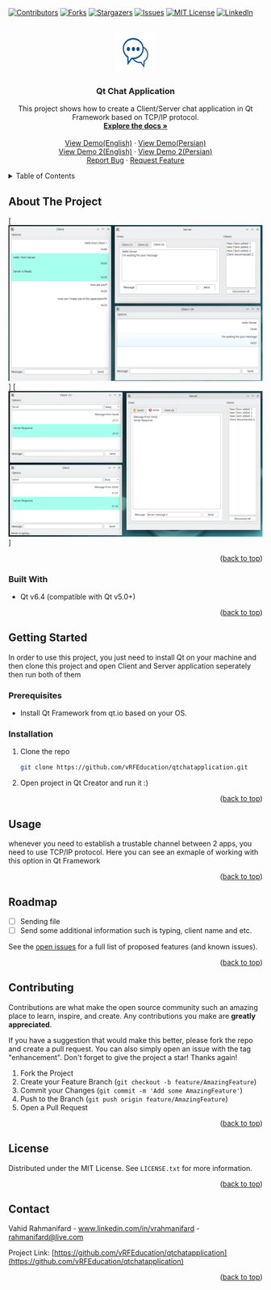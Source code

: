 <a name="readme-top"></a>

[![Contributors][contributors-shield]][contributors-url]
[![Forks][forks-shield]][forks-url]
[![Stargazers][stars-shield]][stars-url]
[![Issues][issues-shield]][issues-url]
[![MIT License][license-shield]][license-url]
[![LinkedIn][linkedin-shield]][linkedin-url]



<!-- PROJECT LOGO -->
<br />
<div align="center">
  <a href="https://github.com/vRFEducation/qtchatapplication">
    <img src="images/logo.png" alt="Logo" width="80" height="80">
  </a>

<h3 align="center">Qt Chat Application</h3>

  <p align="center">
    This project shows how to create a Client/Server chat application in Qt Framework based on TCP/IP protocol.
    <br />
    <a href="https://github.com/vRFEducation/qtchatapplication"><strong>Explore the docs »</strong></a>
    <br />
    <br />
    <a href="https://youtu.be/3D3NLLFp8kk">View Demo(English)</a>
    ·
    <a href="https://youtu.be/ShrOaILQaWM">View Demo(Persian)</a>
    <br>
    <a href="https://youtu.be/kpyGQIuZBQE">View Demo 2(English)</a>
    ·
    <a href="https://youtu.be/tTLhiws0vGA">View Demo 2(Persian)</a>
    <br>
    <a href="https://github.com/vRFEducation/qtchatapplication/issues">Report Bug</a>
    ·
    <a href="https://github.com/vRFEducation/qtchatapplication/issues">Request Feature</a>
  </p>
</div>



<!-- TABLE OF CONTENTS -->
<details>
  <summary>Table of Contents</summary>
  <ol>
    <li>
      <a href="#about-the-project">About The Project</a>
      <ul>
        <li><a href="#built-with">Built With</a></li>
      </ul>
    </li>
    <li>
      <a href="#getting-started">Getting Started</a>
      <ul>
        <li><a href="#prerequisites">Prerequisites</a></li>
        <li><a href="#installation">Installation</a></li>
      </ul>
    </li>
    <li><a href="#usage">Usage</a></li>
    <li><a href="#roadmap">Roadmap</a></li>
    <li><a href="#contributing">Contributing</a></li>
    <li><a href="#license">License</a></li>
    <li><a href="#contact">Contact</a></li>
    <li><a href="#acknowledgments">Acknowledgments</a></li>
  </ol>
</details>



<!-- ABOUT THE PROJECT -->
## About The Project

[![Product Name Screen Shot][product-screenshot]]
[![Product Name Screen Shot][product-screenshot2]]



<p align="right">(<a href="#readme-top">back to top</a>)</p>



### Built With

* Qt v6.4 (compatible with Qt v5.0+)

<p align="right">(<a href="#readme-top">back to top</a>)</p>



<!-- GETTING STARTED -->
## Getting Started

In order to use this project, you just need to install Qt on your machine and then clone this project and open Client and Server application seperately then run both of them

### Prerequisites
  - Install Qt Framework from qt.io based on your OS.


### Installation

1. Clone the repo
   ```sh
   git clone https://github.com/vRFEducation/qtchatapplication.git
   ```
2. Open project in Qt Creator and run it :)
<p align="right">(<a href="#readme-top">back to top</a>)</p>



<!-- USAGE EXAMPLES -->
## Usage

whenever you need to establish a trustable channel between 2 apps, you need to use TCP/IP protocol. 
Here you can see an exmaple of working with this option in Qt Framework


<p align="right">(<a href="#readme-top">back to top</a>)</p>



<!-- ROADMAP -->
## Roadmap

- [ ] Sending file
- [ ] Send some additional information such is typing, client name and etc.

See the [open issues](https://github.com/vRFEducation/qtchatapplication/issues) for a full list of proposed features (and known issues).

<p align="right">(<a href="#readme-top">back to top</a>)</p>



<!-- CONTRIBUTING -->
## Contributing

Contributions are what make the open source community such an amazing place to learn, inspire, and create. Any contributions you make are **greatly appreciated**.

If you have a suggestion that would make this better, please fork the repo and create a pull request. You can also simply open an issue with the tag "enhancement".
Don't forget to give the project a star! Thanks again!

1. Fork the Project
2. Create your Feature Branch (`git checkout -b feature/AmazingFeature`)
3. Commit your Changes (`git commit -m 'Add some AmazingFeature'`)
4. Push to the Branch (`git push origin feature/AmazingFeature`)
5. Open a Pull Request

<p align="right">(<a href="#readme-top">back to top</a>)</p>



<!-- LICENSE -->
## License

Distributed under the MIT License. See `LICENSE.txt` for more information.

<p align="right">(<a href="#readme-top">back to top</a>)</p>



<!-- CONTACT -->
## Contact

Vahid Rahmanifard - www.linkedin.com/in/vrahmanifard - rahmanifard@live.com

Project Link: [https://github.com/vRFEducation/qtchatapplication](https://github.com/vRFEducation/qtchatapplication)

<p align="right">(<a href="#readme-top">back to top</a>)</p>



<!-- MARKDOWN LINKS & IMAGES -->
<!-- https://www.markdownguide.org/basic-syntax/#reference-style-links -->
[contributors-shield]: https://img.shields.io/github/contributors/github_username/repo_name.svg?style=for-the-badge
[contributors-url]: https://github.com/vRFEducation/qtchatapplication/graphs/contributors
[forks-shield]: https://img.shields.io/github/forks/github_username/repo_name.svg?style=for-the-badge
[forks-url]: https://github.com/vRFEducation/qtchatapplication/network/members
[stars-shield]: https://img.shields.io/github/stars/github_username/repo_name.svg?style=for-the-badge
[stars-url]: https://github.com/vRFEducation/qtchatapplication/stargazers
[issues-shield]: https://img.shields.io/github/issues/github_username/repo_name.svg?style=for-the-badge
[issues-url]: https://github.com/vRFEducation/qtchatapplication/issues
[license-shield]: https://img.shields.io/github/license/github_username/repo_name.svg?style=for-the-badge
[license-url]: https://github.com/vRFEducation/qtchatapplication/blob/master/LICENSE.txt
[linkedin-shield]: https://img.shields.io/badge/-LinkedIn-black.svg?style=for-the-badge&logo=linkedin&colorB=555
[linkedin-url]: https://linkedin.com/in/linkedin_username
[product-screenshot]: images/screenshot.png
[product-screenshot2]: images/screenshot2.png
[Next.js]: https://img.shields.io/badge/next.js-000000?style=for-the-badge&logo=nextdotjs&logoColor=white
[Next-url]: https://nextjs.org/
[React.js]: https://img.shields.io/badge/React-20232A?style=for-the-badge&logo=react&logoColor=61DAFB
[React-url]: https://reactjs.org/
[Vue.js]: https://img.shields.io/badge/Vue.js-35495E?style=for-the-badge&logo=vuedotjs&logoColor=4FC08D
[Vue-url]: https://vuejs.org/
[Angular.io]: https://img.shields.io/badge/Angular-DD0031?style=for-the-badge&logo=angular&logoColor=white
[Angular-url]: https://angular.io/
[Svelte.dev]: https://img.shields.io/badge/Svelte-4A4A55?style=for-the-badge&logo=svelte&logoColor=FF3E00
[Svelte-url]: https://svelte.dev/
[Laravel.com]: https://img.shields.io/badge/Laravel-FF2D20?style=for-the-badge&logo=laravel&logoColor=white
[Laravel-url]: https://laravel.com
[Bootstrap.com]: https://img.shields.io/badge/Bootstrap-563D7C?style=for-the-badge&logo=bootstrap&logoColor=white
[Bootstrap-url]: https://getbootstrap.com
[JQuery.com]: https://img.shields.io/badge/jQuery-0769AD?style=for-the-badge&logo=jquery&logoColor=white
[JQuery-url]: https://jquery.com 
